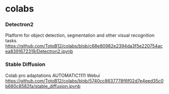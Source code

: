 # colabs

### Detectron2
Platform for object detection, segmentation and other visual recognition tasks.
https://github.com/TotoB12/colabs/blob/c68e80982e2394da3f5e220754acea8391672319/Detectron2.ipynb

### Stable Diffusion
Colab pro adaptations AUTOMATIC1111 Webui
https://github.com/TotoB12/colabs/blob/5740cc8637778f6f02d7e4eed35c0b680c8582fa/stable_diffusion.ipynb
